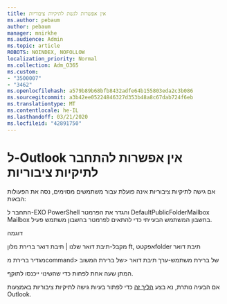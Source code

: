 ```yaml
---
title: אין אפשרות לגשת לתיקיות ציבוריות
ms.author: pebaum
author: pebaum
manager: mnirkhe
ms.audience: Admin
ms.topic: article
ROBOTS: NOINDEX, NOFOLLOW
localization_priority: Normal
ms.collection: Adm_O365
ms.custom:
- "3500007"
- "3462"
ms.openlocfilehash: a579b89b68bfb8432adfe64b155803eda2c3b086
ms.sourcegitcommit: a3b42ee05224846327d353b48a8c67dab724f6eb
ms.translationtype: MT
ms.contentlocale: he-IL
ms.lasthandoff: 03/21/2020
ms.locfileid: "42891750"
---
```

# <a name="outlook-cannot-connect-to-public-folders"></a>ל-Outlook אין אפשרות להתחבר לתיקיות ציבוריות

אם גישה לתיקיות ציבוריות אינה פועלת עבור משתמשים מסוימים, נסה את הפעולות הבאות:

התחבר ל-EXO PowerShell והגדר את הפרמטר DefaultPublicFolderMailbox Mailbox בחשבון המשתמש הבעייתי כדי להתאים לפרמטר בחשבון משתמש פעיל.

דוגמה

מקבל-תיבת דואר שלנו | תיבת דואר ברירת מלון ft, אפקטטfolder תיבת דואר

מגדיר ברירת מcommand> של ברירת משתמש-ערך תיבת דואר \<של ברירת המשוב

המתן שעה אחת לפחות כדי שהשינוי ייכנסו לתוקף.

אם הבעיה נותרת, נא בצע [הליך זה](https://aka.ms/pfcte) כדי לפתור בעיות גישה לתיקיות ציבוריות באמצעות Outlook.